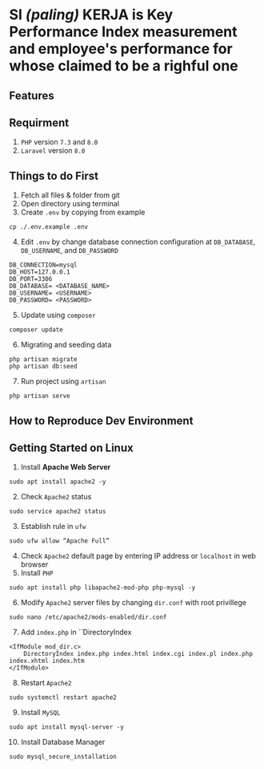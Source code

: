 # **SI *(paling)* KERJA** is Key Performance Index measurement and employee's performance for whose claimed to be a righful one

## **Features**

## **Requirment**
1. ``PHP`` version ``7.3`` and ``8.0``
2. ``Laravel`` version ``8.0``

## **Things to do First**
1. Fetch all files & folder from git
2. Open directory using terminal
3. Create ``.env`` by copying from example
```
cp ./.env.example .env
```
4. Edit ``.env`` by change database connection configuration at ``DB_DATABASE``, ``DB_USERNAME``, and ``DB_PASSWORD``
```
DB_CONNECTION=mysql
DB_HOST=127.0.0.1
DB_PORT=3306
DB_DATABASE= <DATABASE_NAME>
DB_USERNAME= <USERNAME>
DB_PASSWORD= <PASSWORD>
```
5. Update using ``composer``
```
composer update
```
6. Migrating and seeding data
```
php artisan migrate
php artisan db:seed
```
7. Run project using ``artisan``
```
php artisan serve
```

## **How to Reproduce Dev Environment**

## **Getting Started on Linux**
1. Install **Apache Web Server**
```
sudo apt install apache2 -y
```
2. Check ``Apache2`` status
```
sudo service apache2 status
```
3. Establish rule in ``ufw``
```
sudo ufw allow “Apache Full”
```
4. Check ``Apache2`` default page by entering IP address or ``localhost`` in web browser
5. Install ``PHP``
```
sudo apt install php libapache2-mod-php php-mysql -y
```
6. Modify ``Apache2`` server files by changing ``dir.conf`` with root privillege
```
sudo nano /etc/apache2/mods-enabled/dir.conf
```
7. Add ``index.php`` in ``DirectoryIndex
```
<IfModule mod_dir.c>
	DirectoryIndex index.php index.html index.cgi index.pl index.php index.xhtml index.htm
</IfModule>
```
8. Restart ``Apache2``
```
sudo systemctl restart apache2
```
9. Install ``MySQL``
```
sudo apt install mysql-server -y
```
10. Install Database Manager
```
sudo mysql_secure_installation
```